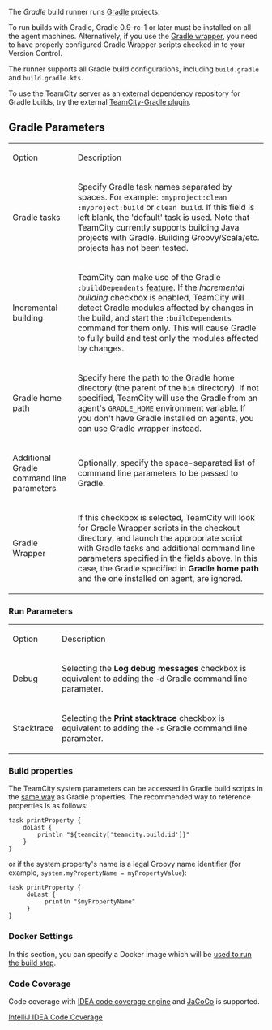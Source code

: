 [//]: # (title: Gradle)
[//]: # (auxiliary-id: Gradle)

The _Gradle_ build runner runs [Gradle](http://www.gradle.org) projects.

To run builds with Gradle, Gradle 0.9-rc-1 or later must be installed on all the agent machines. Alternatively, if you use the [Gradle wrapper](https://docs.gradle.org/3.3/userguide/gradle_wrapper.html), you need to have properly configured Gradle Wrapper scripts checked in to your Version Control.

The runner supports all Gradle build configurations, including `build.gradle` and `build.gradle.kts`.

<tip>

To use the TeamCity server as an external dependency repository for Gradle builds, try the external [TeamCity-Gradle plugin](https://github.com/jk1/TeamCity-dependencies-gradle-plugin).

</tip>

## Gradle Parameters

<table><tr>

<td>

Option


</td>

<td>

Description


</td></tr><tr>

<td>

Gradle tasks


</td>

<td>

Specify Gradle task names separated by spaces. For example: `:myproject:clean :myproject:build` or `clean build`. If this field is left blank, the 'default' task is used. Note that TeamCity currently supports building Java projects with Gradle. Building Groovy/Scala/etc. projects has not been tested.


</td></tr><tr>

<td>

Incremental building


</td>

<td>

TeamCity can make use of the Gradle `:buildDependents` [feature](http://www.gradle.org/docs/current/userguide/userguide_single.html#sec:multiproject_build_and_test). If the _Incremental building_ checkbox is enabled, TeamCity will detect Gradle modules affected by changes in the build, and start the `:buildDependents` command for them only. This will cause Gradle to fully build and test only the modules affected by changes.


</td></tr><tr>

<td>

Gradle home path


</td>

<td>

Specify here the path to the Gradle home directory (the parent of the `bin` directory). If not specified, TeamCity will use the Gradle from an agent's `GRADLE_HOME` environment variable. If you don't have Gradle installed on agents, you can use Gradle wrapper instead.


</td></tr><tr>

<td>

Additional Gradle command line parameters


</td>

<td>

Optionally, specify the space-separated list of command line parameters to be passed to Gradle.


</td></tr><tr>

<td>

Gradle Wrapper


</td>

<td>

If this checkbox is selected, TeamCity will look for Gradle Wrapper scripts in the checkout directory, and launch the appropriate script with Gradle tasks and additional command line parameters specified in the fields above. In this case, the Gradle specified in __Gradle home path__ and the one installed on agent, are ignored.


</td></tr></table>

<anchor name="LaunchingParameters"/>

### Run Parameters
[//]: # (AltHead: LaunchingParameters cbr) 

<table><tr>

<td>

Option


</td>

<td>

Description


</td></tr><tr>

<td>

Debug


</td>

<td>

Selecting the __Log debug messages__ checkbox is equivalent to adding the `-d` Gradle command line parameter.


</td></tr><tr>

<td>

Stacktrace


</td>

<td>

Selecting the __Print stacktrace__ checkbox is equivalent to adding the `-s` Gradle command line parameter.


</td></tr></table>

<include src="ant.md" include-id="java-param"/>

### Build properties

The TeamCity system parameters can be accessed in Gradle build scripts in the [same way](upgrade-notes.md#Gradle%3A+Breaking+change+compared+to+9.1.2) as Gradle properties. The recommended way to reference properties is as follows:


```Shell
task printProperty {
    doLast {
        println "${teamcity['teamcity.build.id']}"
    }
}

```

or if the system property's name is a legal Groovy name identifier (for example, `system.myPropertyName = myPropertyValue`):


```Shell
task printProperty {
     doLast {
          println "$myPropertyName"
     }
}

```

### Docker Settings

In this section, you can specify a Docker image which will be [used to run the build step](docker-wrapper.md).

<anchor name="coverage"/>

### Code Coverage
[//]: # (AltHead: coverage)

Code coverage with [IDEA code coverage engine](intellij-idea.md) and [JaCoCo](jacoco.md) is supported.


<seealso>
        <category ref="admin-guide">
            <a href="intellij-idea.md">IntelliJ IDEA Code Coverage</a>
        </category>
</seealso>